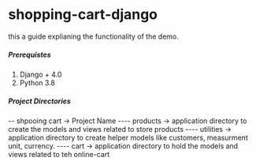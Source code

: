 # shopping-cart-django
this a guide  explianing the functionality of the demo.


##### Prerequistes
1. Django + 4.0
2. Python 3.8

##### Project Directories
-- shpooing cart -> Project Name
---- products -> application directory to create the models and views related to store products
---- utilities -> application directory to create helper models like customers, measurment unit, currency.
---- cart -> application directory to hold the models and views related to teh online-cart






